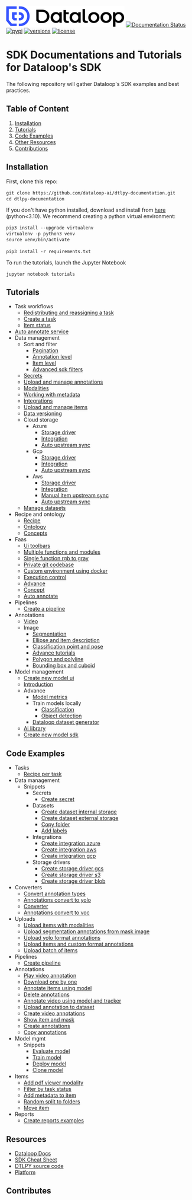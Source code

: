 ![LOGO](assets/site/logo.svg)
[![Documentation Status](https://readthedocs.org/projects/dtlpy/badge/?version=latest)](https://sdk-docs.dataloop.ai/en/latest/?badge=latest)
[![pypi](https://img.shields.io/pypi/v/dtlpy.svg)](https://pypi.org/project/dtlpy/)
[![versions](https://img.shields.io/pypi/pyversions/dtlpy.svg)](https://github.com/dataloop-ai/dtlpy)
[![license](https://img.shields.io/github/license/dataloop-ai/dtlpy-documentation.svg)](https://github.com/dataloop-ai/dtlpy-documentation/blob/master/LICENSE)

# SDK Documentations and Tutorials for Dataloop's SDK

The following repository will gather Dataloop's SDK examples and best practices.

## Table of Content

1. [Installation](#installation)
1. [Tutorials](#tutorials)
1. [Code Examples](#code-examples)
1. [Other Resources](#resources)
1. [Contributions](#contributes)

## Installation

First, clone this repo:

```
git clone https://github.com/dataloop-ai/dtlpy-documentation.git
cd dtlpy-documentation
```

If you don't have python installed, download and install from [here](https://www.python.org/downloads/) (python<3.10).
We recommend creating a python virtual environment:

```
pip3 install --upgrade virtualenv
virtualenv -p python3 venv
source venv/bin/activate

pip3 install -r requirements.txt
```

To run the tutorials, launch the Jupyter Notebook

```
jupyter notebook tutorials
```

## Tutorials

* Task workflows
  *  [Redistributing and reassigning a task](tutorials/task_workflows/redistributing_and_reassigning_a_task/chapter.ipynb)
  *  [Create a task](tutorials/task_workflows/create_a_task/chapter.ipynb)
  *  [Item status](tutorials/task_workflows/item_status/chapter.ipynb)
*  [Auto annotate service](tutorials/auto_annotate_service/chapter.ipynb)
* Data management
  * Sort and filter
    *  [Pagination](tutorials/data_management/sort_and_filter/pagination/chapter.ipynb)
    *  [Annotation level](tutorials/data_management/sort_and_filter/annotation_level/chapter.ipynb)
    *  [Item level](tutorials/data_management/sort_and_filter/item_level/chapter.ipynb)
    *  [Advanced sdk filters](tutorials/data_management/sort_and_filter/advanced_sdk_filters/chapter.ipynb)
  *  [Secrets](tutorials/data_management/secrets/chapter.ipynb)
  *  [Upload and manage annotations](tutorials/data_management/upload_and_manage_annotations/chapter.ipynb)
  *  [Modalities](tutorials/data_management/modalities/chapter.ipynb)
  *  [Working with metadata](tutorials/data_management/working_with_metadata/chapter.ipynb)
  *  [Integrations](tutorials/data_management/integrations/chapter.ipynb)
  *  [Upload and manage items](tutorials/data_management/upload_and_manage_items/chapter.ipynb)
  *  [Data versioning](tutorials/data_management/data_versioning/chapter.ipynb)
  * Cloud storage
    * Azure
      *  [Storage driver](tutorials/data_management/cloud_storage/azure/storage_driver/chapter.ipynb)
      *  [Integration](tutorials/data_management/cloud_storage/azure/integration/chapter.ipynb)
      *  [Auto upstream sync](tutorials/data_management/cloud_storage/azure/auto_upstream_sync/chapter.ipynb)
    * Gcp
      *  [Storage driver](tutorials/data_management/cloud_storage/gcp/storage_driver/chapter.ipynb)
      *  [Integration](tutorials/data_management/cloud_storage/gcp/integration/chapter.ipynb)
      *  [Auto upstream sync](tutorials/data_management/cloud_storage/gcp/auto_upstream_sync/chapter.ipynb)
    * Aws
      *  [Storage driver](tutorials/data_management/cloud_storage/aws/storage_driver/chapter.ipynb)
      *  [Integration](tutorials/data_management/cloud_storage/aws/integration/chapter.ipynb)
      *  [Manual item upstream sync](tutorials/data_management/cloud_storage/aws/manual_item_upstream_sync/chapter.ipynb)
      *  [Auto upstream sync](tutorials/data_management/cloud_storage/aws/auto_upstream_sync/chapter.ipynb)
  *  [Manage datasets](tutorials/data_management/manage_datasets/chapter.ipynb)
* Recipe and ontology
  *  [Recipe](tutorials/recipe_and_ontology/recipe/chapter.ipynb)
  *  [Ontology](tutorials/recipe_and_ontology/ontology/chapter.ipynb)
  *  [Concepts](tutorials/recipe_and_ontology/concepts/chapter.ipynb)
* Faas
  *  [Ui toolbars](tutorials/faas/ui_toolbars/chapter.ipynb)
  *  [Multiple functions and modules](tutorials/faas/multiple_functions_and_modules/chapter.ipynb)
  *  [Single function rgb to gray](tutorials/faas/single_function_rgb_to_gray/chapter.ipynb)
  *  [Private git codebase](tutorials/faas/private_git_codebase/chapter.ipynb)
  *  [Custom environment using docker](tutorials/faas/custom_environment_using_docker/chapter.ipynb)
  *  [Execution control](tutorials/faas/execution_control/chapter.ipynb)
  *  [Advance](tutorials/faas/advance/chapter.ipynb)
  *  [Concept](tutorials/faas/concept/chapter.ipynb)
  *  [Auto annotate](tutorials/faas/auto_annotate/chapter.ipynb)
* Pipelines
  *  [Create a pipeline](tutorials/pipelines/create_a_pipeline/chapter.ipynb)
* Annotations
  *  [Video](tutorials/annotations/video/chapter.ipynb)
  * Image
    *  [Segmentation](tutorials/annotations/image/segmentation/chapter.ipynb)
    *  [Ellipse and item description](tutorials/annotations/image/ellipse_and_item_description/chapter.ipynb)
    *  [Classification point and pose](tutorials/annotations/image/classification_point_and_pose/chapter.ipynb)
    *  [Advance tutorials](tutorials/annotations/image/advance_tutorials/chapter.ipynb)
    *  [Polygon and polyline](tutorials/annotations/image/polygon_and_polyline/chapter.ipynb)
    *  [Bounding box and cuboid](tutorials/annotations/image/bounding_box_and_cuboid/chapter.ipynb)
* Model management
  *  [Create new model ui](tutorials/model_management/create_new_model_ui/chapter.ipynb)
  *  [Introduction](tutorials/model_management/introduction/chapter.ipynb)
  * Advance
    *  [Model metrics](tutorials/model_management/advance/model_metrics/chapter.ipynb)
    * Train models locally
      *  [Classification](tutorials/model_management/advance/train_models_locally/classification/chapter.ipynb)
      *  [Object detection](tutorials/model_management/advance/train_models_locally/object_detection/chapter.ipynb)
    *  [Dataloop dataset generator](tutorials/model_management/advance/dataloop_dataset_generator/chapter.ipynb)
  *  [Ai library](tutorials/model_management/ai_library/chapter.ipynb)
  *  [Create new model sdk](tutorials/model_management/create_new_model_sdk/chapter.ipynb)

## Code Examples

* Tasks
  *  [Recipe per task](examples/tasks/recipe_per_task.py)
* Data management
  * Snippets
    * Secrets
      *  [Create secret](examples/data_management/snippets/secrets/create_secret.py)
    * Datasets
      *  [Create dataset internal storage](examples/data_management/snippets/datasets/create_dataset_internal_storage.py)
      *  [Create dataset external storage](examples/data_management/snippets/datasets/create_dataset_external_storage.py)
      *  [Copy folder](examples/data_management/snippets/datasets/copy_folder.py)
      *  [Add labels](examples/data_management/snippets/datasets/add_labels.py)
    * Integrations
      *  [Create integration azure](examples/data_management/snippets/integrations/create_integration_azure.py)
      *  [Create integration aws](examples/data_management/snippets/integrations/create_integration_aws.py)
      *  [Create integration gcp](examples/data_management/snippets/integrations/create_integration_gcp.py)
    * Storage drivers
      *  [Create storage driver gcs](examples/data_management/snippets/storage_drivers/create_storage_driver_gcs.py)
      *  [Create storage driver s3](examples/data_management/snippets/storage_drivers/create_storage_driver_s3.py)
      *  [Create storage driver blob](examples/data_management/snippets/storage_drivers/create_storage_driver_blob.py)
* Converters
  *  [Convert annotation types](examples/converters/convert_annotation_types.py)
  *  [Annotations convert to yolo](examples/converters/annotations_convert_to_yolo.py)
  *  [Converter](examples/converters/converter.py)
  *  [Annotations convert to voc](examples/converters/annotations_convert_to_voc.py)
* Uploads
  *  [Upload items with modalities](examples/uploads/upload_items_with_modalities.py)
  *  [Upload segmentation annotations from mask image](examples/uploads/upload_segmentation_annotations_from_mask_image.py)
  *  [Upload yolo format annotations](examples/uploads/upload_yolo_format_annotations.py)
  *  [Upload items and custom format annotations](examples/uploads/upload_items_and_custom_format_annotations.py)
  *  [Upload batch of items](examples/uploads/upload_batch_of_items.py)
* Pipelines
  *  [Create pipeline](examples/pipelines/create_pipeline.py)
* Annotations
  *  [Play video annotation](examples/annotations/play_video_annotation.py)
  *  [Download one by one](examples/annotations/download_one_by_one.py)
  *  [Annotate items using model](examples/annotations/annotate_items_using_model.py)
  *  [Delete annotations](examples/annotations/delete_annotations.py)
  *  [Annotate video using model and tracker](examples/annotations/annotate_video_using_model_and_tracker.py)
  *  [Upload annotation to dataset](examples/annotations/upload_annotation_to_dataset.py)
  *  [Create video annotations](examples/annotations/create_video_annotations.py)
  *  [Show item and mask](examples/annotations/show_item_and_mask.py)
  *  [Create annotations](examples/annotations/create_annotations.py)
  *  [Copy annotations](examples/annotations/copy_annotations.py)
* Model mgmt
  * Snippets
    *  [Evaluate model](examples/model_mgmt/snippets/evaluate_model.py)
    *  [Train model](examples/model_mgmt/snippets/train_model.py)
    *  [Deploy model](examples/model_mgmt/snippets/deploy_model.py)
    *  [Clone model](examples/model_mgmt/snippets/clone_model.py)
* Items
  *  [Add pdf viewer modality](examples/items/add_pdf_viewer_modality.py)
  *  [Filter by task status](examples/items/filter_by_task_status.py)
  *  [Add metadata to item](examples/items/add_metadata_to_item.py)
  *  [Random split to folders](examples/items/random_split_to_folders.py)
  *  [Move item](examples/items/move_item.py)
* Reports
  *  [Create reports examples](examples/reports/create_reports_examples.py)

## Resources

* [Dataloop Docs](https://dataloop.ai/docs)
* [SDK Cheat Sheet](https://dataloop.ai/docs/sdk-cheatsheet?highlight=cheat)
* [DTLPY source code](https://github.com/dataloop-ai/dtlpy)
* [Platform](https://console.dataloop.ai/)

## Contributes
